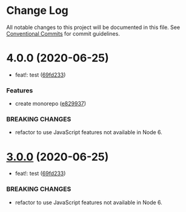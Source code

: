 # Change Log

All notable changes to this project will be documented in this file.
See [Conventional Commits](https://conventionalcommits.org) for commit guidelines.

# 4.0.0 (2020-06-25)


* feat!: test ([69fd233](https://github.com/wizsolucoes/wiz-toggle/commit/69fd2334b8f9a376fa9539261685db59fa8b09d1))


### Features

* create monorepo ([e829937](https://github.com/wizsolucoes/wiz-toggle/commit/e82993767967ea96017ae002cfdda96078d60da0))


### BREAKING CHANGES

* refactor to use JavaScript features not available in Node 6.





# [3.0.0](https://github.com/wizsolucoes/wiz-toggle/compare/@toureholder/wiz-radio@2.0.2...@toureholder/wiz-radio@3.0.0) (2020-06-25)


* feat!: test ([69fd233](https://github.com/wizsolucoes/wiz-toggle/commit/69fd2334b8f9a376fa9539261685db59fa8b09d1))


### BREAKING CHANGES

* refactor to use JavaScript features not available in Node 6.
